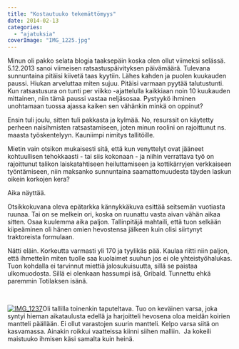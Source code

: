 ```yaml
---
title: "Kostautuuko tekemättömyys"
date: 2014-02-13
categories: 
  - "ajatuksia"
coverImage: "IMG_1225.jpg"
---
```


Minun oli pakko selata blogia taaksepäin koska olen ollut viimeksi selässä. 5.12.2013 sanoi viimeisen ratsastuspäivityksen päivämäärä. Tulevana sunnuntaina pitäisi kiivetä taas kyytiin. Lähes kahden ja puolen kuukauden paussi. Hiukan arveluttaa miten sujuu. Pitäisi varmaan pyytää talutustunti. Kun ratsastusura on tunti per viikko -ajattelulla kaikkiaan noin 10 kuukauden mittainen, niin tämä paussi vastaa neljäsosaa. Pystyykö ihminen unohtamaan tuossa ajassa kaiken sen vähänkin minkä on oppinut?

<!--more-->

Ensin tuli joulu, sitten tuli pakkasta ja kylmää. No, resurssit on käytetty perheen naisihmisten ratsastamiseen, joten minun roolini on rajoittunut ns. maasta työskentelyyn. Kauniimpi nimitys tallitöille.

Mietin vain otsikon mukaisesti sitä, että kun venyttelyt ovat jääneet kohtuullisen tehokkaasti - tai siis kokonaan - ja niihin verrattava työ on rajoittunut talikon laiskatahtiseen heiluttamiseen ja kottikärryjen verkkaiseen työntämiseen, niin maksanko sunnuntaina saamattomuudesta täyden laskun oikein korkojen kera?

Aika näyttää.

Otsikkokuvana oleva epätarkka kännykkäkuva esittää seitsemän vuotiasta ruunaa. Tai on se melkein ori, koska on ruunattu vasta aivan vähän aikaa sitten. Osaa kuulemma aika paljon. Tallinpitäjä mahtaili, että tuon selkään kiipeäminen oli hänen omien hevostensa jälkeen kuin olisi siirtynyt traktoreista formulaan.

Nätti eläin. Korkeutta varmasti yli 170 ja tyylikäs pää. Kaulaa riitti niin paljon, että ihmettelin miten tuolle saa kuolaimet suuhun jos ei ole yhteistyöhalukas. Tuon kohdalla ei tarvinnut miettiä jalosukuisuutta, sillä se paistaa ulkomuodosta. Sillä ei olenkaan hassumpi isä, Gribald. Tunnettu ehkä paremmin Totilaksen isänä.

 

[![IMG_1237](images/IMG_1237-241x300.jpg)](https://jagster.eksis.one/wp-content/uploads/IMG_1237.jpg)Oli tallilla toinenkin taputeltava. Tuo on keväinen varsa, joka syntyi hieman aikataulusta edellä ja harjoitteli hevosena oloa meidän koirien mantteli päällään. Ei ollut varastojen suurin mantteli. Kelpo varsa siitä on kasvamassa. Ainakin roikkui vaatteissa kiinni siihen malliin.  Ja kokeili maistuuko ihmisen käsi samalta kuin heinä.
